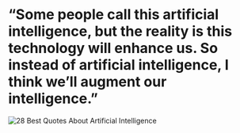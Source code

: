 # “Some people call this artificial intelligence, but the reality is this technology will enhance us. So instead of artificial intelligence, I think we’ll augment our intelligence.”
![28 Best Quotes About Artificial Intelligence](https://user-images.githubusercontent.com/62572088/235643315-f3027c93-61af-4dd8-b669-15379d924c8c.jpeg)
